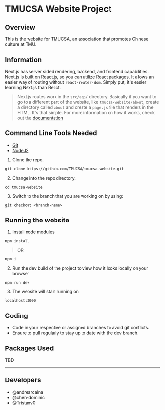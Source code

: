 # TMUCSA Website Project

## Overview
This is the website for TMUCSA, an association that promotes Chinese culture at TMU.

## Information
Next.js has server sided rendering, backend, and frontend capabilities. Next.js is built on React.js, so you can utilize React packages. It allows an easier way of routing without `react-router-dom`. Simply put, it's easier learning Next.js than React.
> Next.js routes work in the `src/app/` directory. Basically if you want to go to a different part of the website, like `tmucsa-website/about`, create a directory called `about` and create a `page.js` file that renders in the HTML. It's that simple. For more information on how it works, check out the [documentation](https://nextjs.org/docs)

## Command Line Tools Needed
- [Git](https://git-scm.com/book/en/v2/Getting-Started-Installing-Git)
- [NodeJS](https://nodejs.org/en/download)

1. Clone the repo.
```
git clone https://github.com/TMUCSA/tmucsa-website.git
```
2. Change into the repo directory.
```
cd tmucsa-website
```
3. Switch to the branch that you are working on by using:
```
git checkout <branch-name>
```

## Running the website
1. Install node modules
```
npm install
```
>OR
```
npm i
```
2. Run the dev build of the project to view how it looks locally on your browser
```
npm run dev
```
3. The website will start running on
```
localhost:3000
```

## Coding
- Code in your respective or assigned branches to avoid git conflicts.
- Ensure to pull regularly to stay up to date with the dev branch.

## Packages Used
TBD

-----------------------------------------------------------

## Developers 
- @andrearcaina
- @chen-dominic
- @Tristanv0
